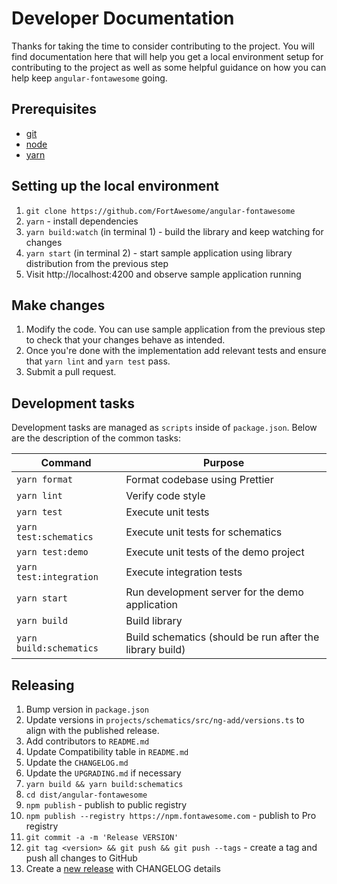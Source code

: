 # Developer Documentation

Thanks for taking the time to consider contributing to the project. You will find documentation here that will help you get a local environment setup for contributing to the project as well as some helpful guidance on how you can help keep `angular-fontawesome` going.

## Prerequisites

* [git](https://git-scm.com/downloads)
* [node](https://nodejs.org/en/download/)
* [yarn](https://yarnpkg.com/en/docs/install)

## Setting up the local environment

1. `git clone https://github.com/FortAwesome/angular-fontawesome`
1. `yarn` - install dependencies
1. `yarn build:watch` (in terminal 1) - build the library and keep watching for changes
1. `yarn start` (in terminal 2) - start sample application using library distribution from the previous step
1. Visit http://localhost:4200 and observe sample application running

## Make changes

1. Modify the code. You can use sample application from the previous step to check that your changes behave as intended.
2. Once you're done with the implementation add relevant tests and ensure that `yarn lint` and `yarn test` pass.
3. Submit a pull request.

## Development tasks

Development tasks are managed as `scripts` inside of `package.json`. Below are the description of the common tasks:

Command     | Purpose
---         | ---
`yarn format`        | Format codebase using Prettier
`yarn lint`        | Verify code style
`yarn test`        | Execute unit tests
`yarn test:schematics`        | Execute unit tests for schematics
`yarn test:demo`        | Execute unit tests of the demo project
`yarn test:integration`        | Execute integration tests
`yarn start`       | Run development server for the demo application
`yarn build`       | Build library
`yarn build:schematics`       | Build schematics (should be run after the library build)

## Releasing

1. Bump version in `package.json`
1. Update versions in `projects/schematics/src/ng-add/versions.ts` to align with the published release.
1. Add contributors to `README.md`
1. Update Compatibility table in `README.md`
1. Update the `CHANGELOG.md`
1. Update the `UPGRADING.md` if necessary
1. `yarn build && yarn build:schematics`
1. `cd dist/angular-fontawesome`
1. `npm publish` - publish to public registry
1. `npm publish --registry https://npm.fontawesome.com` - publish to Pro registry
1. `git commit -a -m 'Release VERSION'`
1. `git tag <version> && git push && git push --tags` - create a tag and push all changes to GitHub
1. Create a [new release](https://github.com/FortAwesome/angular-fontawesome/releases/new) with CHANGELOG details
